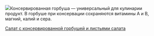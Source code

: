 <!--2025-05-06 22:06:33-->
<div class="yb">
  <div class="rss povarenok"><a href="https://www.povarenok.ru/recipes/show/182596/"><img src="https://www.povarenok.ru/data/cache/2025may/06/06/3174642_83274-640x480.jpg"></a>Консервированная горбуша — универсальный для кулинарии продукт. В горбуше при консервации сохраняются витамины А и В, магний, калий и сера. <p class="titl"><a href="https://www.povarenok.ru/recipes/show/182596/">Салат с консервированной горбушей и листьями салата</a></p></div>
</div>
